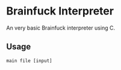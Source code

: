 # Brainfuck Interpreter
An very basic Brainfuck interpreter using C.
## Usage
```main file [input]```